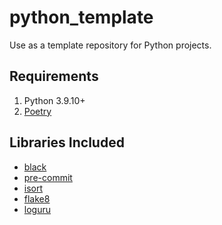 # python_template

Use as a template repository for Python projects.

## Requirements

1. Python 3.9.10+
2. [Poetry](https://python-poetry.org/)

## Libraries Included
- [black](https://github.com/psf/black)
- [pre-commit](https://pre-commit.com/)
- [isort](https://pypi.org/project/isort/)
- [flake8](https://flake8.pycqa.org/en/latest/)
- [loguru](https://github.com/Delgan/loguru)
